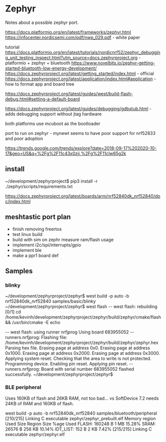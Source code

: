 # Zephyr

Notes about a possible zephyr port.

https://docs.platformio.org/en/latest/frameworks/zephyr.html
https://infocenter.nordicsemi.com/pdf/nwp_029.pdf - white paper

tutorial
https://docs.platformio.org/en/latest/tutorials/nordicnrf52/zephyr_debugging_unit_testing_inspect.html?utm_source=docs.zephyrproject.org - platformio + zephyr + bluetooth
https://www.novelbits.io/zephyr-getting-started-bluetooth-low-energy-development/
https://docs.zephyrproject.org/latest/getting_started/index.html - official
https://docs.zephyrproject.org/latest/application/index.html#application - how to format app and board tree

https://docs.zephyrproject.org/latest/guides/west/build-flash-debug.html#setting-a-default-board

https://docs.zephyrproject.org/latest/guides/debugging/gdbstub.html - adds debugging support without jtag hardware

both platforms use mcuboot as the bootloader

port to run on zephyr - mynewt seems to have poor support for nrf52833 and poor adoption

https://trends.google.com/trends/explore?date=2018-09-17%202020-10-17&geo=US&q=%2Fg%2F11c43x0zjj,%2Fg%2F11clw65g2k

## install

~/development/zephyrproject$ pip3 install -r ./zephyr/scripts/requirements.txt

https://docs.zephyrproject.org/latest/boards/arm/nrf52840dk_nrf52840/doc/index.html

## meshtastic port plan

* finish removing freertos
* test linux build
* build with sim on zephr measure ram/flash usage
* implement i2c/spi/interrupts/gpio
* implement ble
* make a ppr1 board def

## Samples

### blinky

~/development/zephyrproject/zephyr$ west build -p auto -b nrf52840dk_nrf52840 samples/basic/blinky
~/development/zephyrproject/zephyr$ west flash
-- west flash: rebuilding
[0/1] cd /home/kevinh/development/zephyrproject/zephyr/build/zephyr/cmake/flash && /usr/bin/cmake -E echo

-- west flash: using runner nrfjprog
Using board 683955052
-- runners.nrfjprog: Flashing file: /home/kevinh/development/zephyrproject/zephyr/build/zephyr/zephyr.hex
Parsing hex file.
Erasing page at address 0x0.
Erasing page at address 0x1000.
Erasing page at address 0x2000.
Erasing page at address 0x3000.
Applying system reset.
Checking that the area to write is not protected.
Programming device.
Enabling pin reset.
Applying pin reset.
-- runners.nrfjprog: Board with serial number 683955052 flashed successfully.
~/development/zephyrproject/zephyr$ 

### BLE peripheral

Uses 160KB of flash and 26KB RAM, not too bad... vs SoftDevice 7.2 needs 24KB of RAM and 160KB of flash.

west build -p auto -b nrf52840dk_nrf52840 samples/bluetooth/peripheral
[210/215] Linking C executable zephyr/zephyr_prebuilt.elf
Memory region         Used Size  Region Size  %age Used
           FLASH:      160248 B         1 MB     15.28%
            SRAM:       26576 B       256 KB     10.14%
        IDT_LIST:         152 B         2 KB      7.42%
[215/215] Linking C executable zephyr/zephyr.elf

